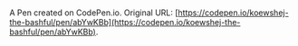 # 

A Pen created on CodePen.io. Original URL: [https://codepen.io/koewshej-the-bashful/pen/abYwKBb](https://codepen.io/koewshej-the-bashful/pen/abYwKBb).

